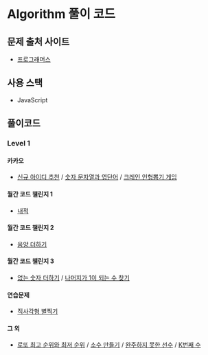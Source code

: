 # Algorithm 풀이 코드

## 문제 출처 사이트

- [프로그래머스](https://programmers.co.kr/learn/challenges)

## 사용 스택

- JavaScript

## 풀이코드

### Level 1

#### 카카오

- [신규 아이디 추천](https://github.com/sstaar91/Algorithm/blob/master/Kakao/NewId.js) / [숫자 문자열과 영단어](https://github.com/sstaar91/Algorithm/blob/master/Kakao/NumberString.js) / [크레인 인형뽑기 게임](https://github.com/sstaar91/Algorithm/blob/master/Kakao/Crain.js)

#### 월간 코드 챌린지 1

- [내적](https://github.com/sstaar91/Algorithm/blob/master/CodeChallenge/Season1_Level1.js)

#### 월간 코드 챌린지 2

- [음양 더하기](https://github.com/sstaar91/Algorithm/blob/master/CodeChallenge/Season2_Level1.js)

#### 월간 코드 챌린지 3

- [없는 숫자 더하기](https://github.com/sstaar91/Algorithm/blob/master/CodeChallenge/Season3_Level1.js) / [나머지가 1이 되는 수 찾기](https://github.com/sstaar91/Algorithm/blob/master/CodeChallenge/Season3_Level1.js)

#### 연습문제

- [직사각형 별찍기]()

#### 그 외

- [로또 최고 순위와 최저 순위](https://github.com/sstaar91/Algorithm/blob/master/Lotto.js) / [소수 만들기](https://github.com/sstaar91/Algorithm/blob/master/CreateDecimal.js) / [완주하지 못한 선수](https://github.com/sstaar91/Algorithm/blob/master/Marathon.js) / [K번째 수](https://github.com/sstaar91/Algorithm/blob/master/SearchKnum.js)
